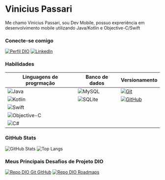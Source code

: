 # Vinicius Passari  

Me chamo Vinicius Passari, sou Dev Mobile, possuo expreriência em desenvolvimento mobile utilizando Java/Kotlin e Objective-C/Swift

### Conecte-se comigo

[![Perfil DIO](https://img.shields.io/badge/-Meu%20Perfil%20na%20DIO-000?style=for-the-badge)](https://web.dio.me/users/vinicius_passari/)
[![LinkedIn](https://img.shields.io/badge/-LinkedIn-000?style=for-the-badge&logo=linkedin&logoColor=30A3DC)](https://www.linkedin.com/in/viniciuspassari/)


### Habilidades
| Linguagens de progrmação| Banco de dados|Versionamento|
|----|----|----|
|![Java](https://img.shields.io/badge/java-%23000000.svg?style=for-the-badge&logo=openjdk&logoColor=white)|![MySQL](https://img.shields.io/badge/MySQL-00000F?style=for-the-badge&logo=mysql&logoColor=white)|[![Git](https://img.shields.io/badge/Git-000?style=for-the-badge&logo=git&logoColor=E94D5F)](https://git-scm.com/doc)|
![Kotlin](https://img.shields.io/badge/Kotlin-000?&style=for-the-badge&logo=kotlin&logoColor=white)|![SQLite](https://img.shields.io/badge/SQLite-000?style=for-the-badge&logo=sqlite&logoColor=07405E)|[![GitHub](https://img.shields.io/badge/GitHub-000?style=for-the-badge&logo=github&logoColor=30A3DC)](https://docs.github.com/)
![Swift](https://img.shields.io/badge/swift-000?style=for-the-badge&logo=swift&logoColor=white)||||
![Objective-C](https://img.shields.io/badge/OBJECTIVE--C-%23000.svg?style=for-the-badge&logo=apple&logoColor=white)||||
![C#](https://img.shields.io/badge/C%23-000?style=for-the-badge&logo=c-sharp&logoColor=white)||||





### GitHub Stats

![GitHub Stats](https://github-readme-stats.vercel.app/api?username=vpassari&theme=transparent&bg_color=000&border_color=30A3DC&show_icons=true&icon_color=30A3DC&title_color=E94D5F&text_color=FFF)
![Top Langs](https://github-readme-stats-git-masterrstaa-rickstaa.vercel.app/api/top-langs/?username=vpassari&layout=compact&bg_color=000&border_color=30A3DC&title_color=E94D5F&text_color=FFF)

### Meus Principais Desafios de Projeto DIO

[![Repo DIO Git GitHub](https://github-readme-stats.vercel.app/api/pin/?username=elidianaandrade&repo=dio-lab-open-source&bg_color=000&border_color=30A3DC&show_icons=true&icon_color=30A3DC&title_color=E94D5F&text_color=FFF)](https://github.com/elidianaandrade/dio-lab-open-source)
[![Repo DIO Roadmaps](https://github-readme-stats.vercel.app/api/pin/?username=digitalinnovationone&repo=roadmaps&bg_color=000&border_color=30A3DC&show_icons=true&icon_color=30A3DC&title_color=E94D5F&text_color=FFF)](https://github.com/digitalinnovationone/roadmaps)

